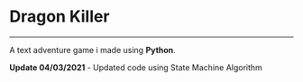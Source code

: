 # Dragon Killer 
---
A text adventure game i made using **Python**.

**Update 04/03/2021** - Updated code using State Machine Algorithm 
